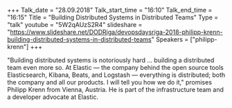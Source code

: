 +++
Talk_date = "28.09.2018"
Talk_start_time = "16:10"
Talk_end_time = "16:15"
Title = "Building Distributed Systems in Distributed Teams"
Type = "talk"
youtube = "5W2qAUzS2R4"
slideshare = "https://www.slideshare.net/DODRiga/devopsdaysriga-2018-philipp-krenn-building-distributed-systems-in-distributed-teams"
Speakers = ["philipp-krenn"]
+++

<p>"Building distributed systems is notoriously hard … building a distributed team even more so. At Elastic — the company behind the open source tools Elasticsearch, Kibana, Beats, and Logstash — everything is distributed; both the company and all our products. I will tell you how we do it," promises Philipp Krenn from Vienna, Austria. He is part of the infrastructure team and a developer advocate at Elastic.</p>